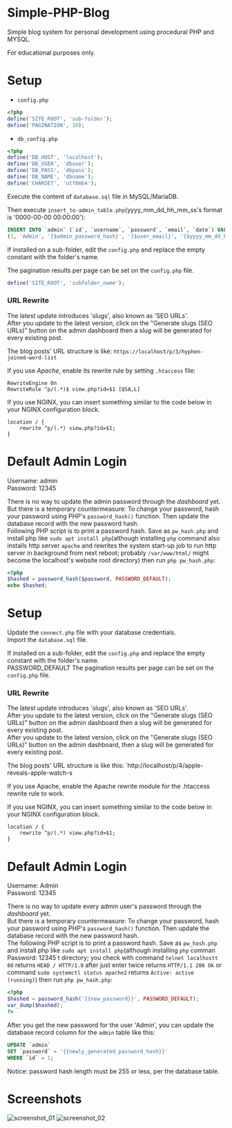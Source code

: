 # Simple-PHP-Blog
Simple blog system for personal development using procedural PHP and MYSQL.

For educational purposes only.

# Setup
 - `config.php`
```PHP
<?php
define('SITE_ROOT', 'sub-folder');
define('PAGINATION', 10);
```
 - `db_config.php`
```PHP
<?php
define('DB_HOST', 'localhost');
define('DB_USER', 'dbuser');
define('DB_PASS', 'dbpass');
define('DB_NAME', 'dbname');
define('CHARSET', 'utf8mb4');
```

Execute the content of `database.sql` file in MySQL/MariaDB.

Then execute `insert_to-admin_table.php`(yyyy_mm_dd_hh_mm_ss's format is '0000-00-00 00:00:00'):

```SQL
INSERT INTO `admin` (`id`, `username`, `password`, `email`, `date`) VALUES
(1, 'Admin', '{$admin_password_hash}', '{$user_email}', '{$yyyy_mm_dd_hh_mm_ss}');
```

If installed on a sub-folder, edit the `config.php` and replace the empty constant with the folder's name.  

The pagination results per page can be set on the `config.php` file.  

```PHP
define('SITE_ROOT', 'subfolder_name');
```

### URL Rewrite
The latest update introduces 'slugs', also known as 'SEO URLs'.   
After you update to the latest version, click on the "Generate slugs (SEO URLs)" button on the admin dashboard then a slug will be generated for every existing post.   

The blog posts' URL structure is like: `https://localhost/p/3/hyphen-joined-word-list`   

If you use *Apache*, enable its rewrite rule by setting `.htaccess` file:
```.htaccess
RewriteEngine On
RewriteRule ^p/(.*)$ view.php?id=$1 [QSA,L]
```

If you use NGINX, you can insert something similar to the code below in your NGINX configuration block.      
```
location / {
    rewrite ^p/(.*) view.php?id=$1;
}
```

# Default Admin Login
Username: admin  
Password: 12345   

There is no way to update the admin password through the _dashboard_ yet.  
But there is a temporary countermeasure:
  To change your password, hash your password using PHP's `password_hash()` function. Then update the database record with the new password hash.   
Following PHP script is to print a password hash. Save as `pw_hash.php` and install php like `sudo apt install php`(although installing `php` command also installs http server `apache` and rewrites the system start-up job to run http server in background from next reboot; probably `/var/www/html/` might become the localhost's website root directory) then run `php pw_hash.php`:
```php
<?php
$hashed = password_hash($password, PASSWORD_DEFAULT);
echo $hashed;
```

# Setup

Update the `connect.php` file with your database credentials.  
Import the `database.sql` file.  

If installed on a sub-folder, edit the `config.php` and replace the empty constant with the folder's name.  
PASSWORD_DEFAULT 
The pagination results per page can be set on the `config.php` file.  

### URL Rewrite
The latest update introduces 'slugs', also known as 'SEO URLs'.   
After you update to the latest version, click on the "Generate slugs (SEO URLs)" button on the admin dashboard then a slug will be generated for every existing post.   
After you update to the latest version, click on the "Generate slugs (SEO URLs)" button on the admin dashboard, then a slug will be generated for every existing post.   

The blog posts' URL structure is like this: `http://localhost/p/4/apple-reveals-apple-watch-s

If you use Apache, enable the Apache rewrite module for the .htaccess rewrite rule to work.

If you use NGINX, you can insert something similar to the code below in your NGINX configuration block.      
```
location / {
    rewrite ^p/(.*) view.php?id=$1;
}
```

# Default Admin Login
Username: Admin  
Password: 12345   


There is no way to update every admin user's password through the _dashboard_ yet.  
But there is a temporary countermeasure:
  To change your password, hash your password using PHP's `password_hash()` function. Then update the database record with the new password hash.   
The following PHP script is to print a password hash. Save as `pw_hash.php` and install php like `sudo apt install php`(although installing `php` comman
Password: 12345   t directory; you check with command `telnet localhostt 80` returns `HEAD / HTTP/1.0` after just enter twice returns `HTTP/1.1 200 Ok` or command `sudo systemctl status apache2` returns `Active: active (running)`) then run `php pw_hash.php`:

```PHP
<?php
$hashed = password_hash('{{new_password}}', PASSWORD_DEFAULT);
var_dump($hashed);
?>
```

After you get the new password for the user 'Admin', you can update the database record column for the `admin` table like this:
```SQL
UPDATE `admin`
SET `password` = '{{newly_generated_password_hash}}'
WHERE `id` = 1;
```


Notice: password hash length must be 255 or less, per the database table.

# Screenshots

![screenshot_01](https://user-images.githubusercontent.com/16838612/66112823-78d32e00-e5c3-11e9-9b38-93ba488071e0.jpg)
![screenshot_02](https://user-images.githubusercontent.com/16838612/66112874-8d172b00-e5c3-11e9-97e4-590da5675100.jpg)
